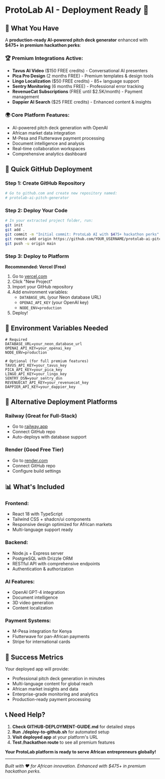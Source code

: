 # ProtoLab AI - Deployment Ready 🚀

## 🎯 What You Have

A **production-ready AI-powered pitch deck generator** enhanced with **$475+ in premium hackathon perks**:

### 🏆 Premium Integrations Active:
- **Tavus AI Video** ($150 FREE credits) - Conversational AI presenters
- **Pica Pro Design** (2 months FREE) - Premium templates & design tools  
- **Lingo Localization** ($50 FREE credits) - 85+ language support
- **Sentry Monitoring** (6 months FREE) - Professional error tracking
- **RevenueCat Subscriptions** (FREE until $2.5K/month) - Payment management
- **Dappier AI Search** ($25 FREE credits) - Enhanced content & insights

### 🌍 Core Platform Features:
- AI-powered pitch deck generation with OpenAI
- African market data integration
- M-Pesa and Flutterwave payment processing
- Document intelligence and analysis
- Real-time collaboration workspaces
- Comprehensive analytics dashboard

## 🚀 Quick GitHub Deployment

### Step 1: Create GitHub Repository
```bash
# Go to github.com and create new repository named:
# protolab-ai-pitch-generator
```

### Step 2: Deploy Your Code
```bash
# In your extracted project folder, run:
git init
git add .
git commit -m "Initial commit: ProtoLab AI with $475+ hackathon perks"
git remote add origin https://github.com/YOUR_USERNAME/protolab-ai-pitch-generator.git
git push -u origin main
```

### Step 3: Deploy to Platform
**Recommended: Vercel (Free)**
1. Go to [vercel.com](https://vercel.com)
2. Click "New Project"
3. Import your GitHub repository
4. Add environment variables:
   - `DATABASE_URL` (your Neon database URL)
   - `OPENAI_API_KEY` (your OpenAI key)
   - `NODE_ENV=production`
5. Deploy!

## 🔧 Environment Variables Needed

```env
# Required
DATABASE_URL=your_neon_database_url
OPENAI_API_KEY=your_openai_key
NODE_ENV=production

# Optional (for full premium features)
TAVUS_API_KEY=your_tavus_key
PICA_API_KEY=your_pica_key
LINGO_API_KEY=your_lingo_key
SENTRY_DSN=your_sentry_dsn
REVENUECAT_API_KEY=your_revenuecat_key
DAPPIER_API_KEY=your_dappier_key
```

## 🎯 Alternative Deployment Platforms

### Railway (Great for Full-Stack)
- Go to [railway.app](https://railway.app)
- Connect GitHub repo
- Auto-deploys with database support

### Render (Good Free Tier)
- Go to [render.com](https://render.com)
- Connect GitHub repo
- Configure build settings

## 📊 What's Included

### Frontend:
- React 18 with TypeScript
- Tailwind CSS + shadcn/ui components
- Responsive design optimized for African markets
- Multi-language support ready

### Backend:
- Node.js + Express server
- PostgreSQL with Drizzle ORM
- RESTful API with comprehensive endpoints
- Authentication & authorization

### AI Features:
- OpenAI GPT-4 integration
- Document intelligence
- 3D video generation
- Content localization

### Payment Systems:
- M-Pesa integration for Kenya
- Flutterwave for pan-African payments
- Stripe for international cards

## 🎉 Success Metrics

Your deployed app will provide:
- Professional pitch deck generation in minutes
- Multi-language content for global reach
- African market insights and data
- Enterprise-grade monitoring and analytics
- Production-ready payment processing

## 📞 Need Help?

1. **Check GITHUB-DEPLOYMENT-GUIDE.md** for detailed steps
2. **Run ./deploy-to-github.sh** for automated setup
3. **Visit deployed app** at your platform's URL
4. **Test /hackathon route** to see all premium features

**Your ProtoLab platform is ready to serve African entrepreneurs globally!**

---

*Built with ❤️ for African innovation. Enhanced with $475+ in premium hackathon perks.*